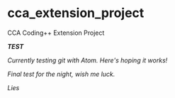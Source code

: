 # cca_extension_project
CCA Coding++ Extension Project

***TEST***

*Currently testing git with Atom. Here's hoping it works!*

*Final test for the night, wish me luck.*

*Lies*
